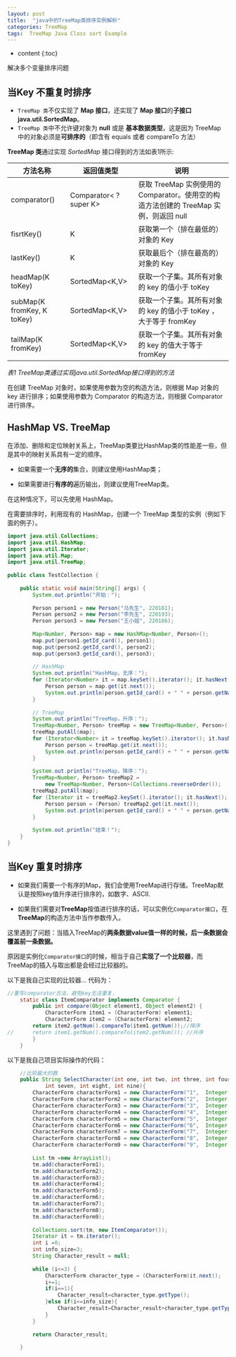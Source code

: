 ```yaml
---
layout: post
title:  "java中的TreeMap类排序实例解析"
categories: TreeMap 
tags:  TreeMap Java Class sort Example 
---
```


* content
{:toc}

解决多个变量排序问题







## 当Key 不重复时排序



* `TreeMap 类`不仅实现了 **Map 接口**，还实现了 **Map 接口**的**子接口 java.util.SortedMap**。 
* `TreeMap 类`中不允许键对象为 **null** 或是 **基本数据类型**，这是因为 TreeMap 中的对象必须是**可排序的**（即含有 equals 或者 compareTo 方法） 

**TreeMap 类**通过实现 *SortedMap* 接口得到的方法如表1所示: 

方法名称         |	返回值类型             | 说明
-----------------|-------------------------|-------
comparator()	 |Comparator< ? super K>   |获取 TreeMap 实例使用的 Comparator。使用空的构造方法创建的 TreeMap 实例，则返回 null
fisrtKey()       |	K 	                   |获取第一个（排在最低的）对象的 Key
lastKey()	     |  K	                   |获取最后个（排在最高的）对象的 Key
headMap(K toKey) |	SortedMap<K,V>         |	获取一个子集。其所有对象的 key 的值小于 toKey
subMap(K fromKey, K toKey)|	SortedMap<K,V> |	获取一个子集。其所有对象的 key 的值小于 toKey ，大于等于 fromKey
tailMap(K fromKey)|	SortedMap<K,V>	       |获取一个子集。其所有对象的 key 的值大于等于 fromKey

*表1 TreeMap类通过实现java.util.SortedMap接口得到的方法* 

在创建 TreeMap 对象时，如果使用参数为空的构造方法，则根据 Map 对象的 key 进行排序；如果使用参数为 Comparator 的构造方法，则根据 Comparator 进行排序。 


## HashMap VS. TreeMap 

在添加、删除和定位映射关系上，TreeMap类要比HashMap类的性能差一些，但是其中的映射关系具有一定的顺序。 

* 如果需要一个**无序的**集合，则建议使用HashMap类；

* 如果需要进行**有序的**遍历输出，则建议使用TreeMap类。  

在这种情况下，可以先使用 HashMap。

在需要排序时，利用现有的 HashMap，创建一个 TreeMap 类型的实例（例如下面的例子）。 

```java
import java.util.Collections;  
import java.util.HashMap;  
import java.util.Iterator;  
import java.util.Map;  
import java.util.TreeMap;  
  
public class TestCollection {  
  
    public static void main(String[] args) {  
        System.out.println("开始：");    
                
        Person person1 = new Person("马先生", 220181);  
        Person person2 = new Person("李先生", 220193);  
        Person person3 = new Person("王小姐", 220186);  
          
        Map<Number, Person> map = new HashMap<Number, Person>();  
        map.put(person1.getId_card(), person1);  
        map.put(person2.getId_card(), person2);  
        map.put(person3.getId_card(), person3);  
          
        // HashMap  
        System.out.println("HashMap，无序：");  
        for (Iterator<Number> it = map.keySet().iterator(); it.hasNext();) {  
            Person person = map.get(it.next());  
            System.out.println(person.getId_card() + " " + person.getName());  
        }  
          
        // TreeMap  
        System.out.println("TreeMap，升序：");  
        TreeMap<Number, Person> treeMap = new TreeMap<Number, Person>();  
        treeMap.putAll(map);  
        for (Iterator<Number> it = treeMap.keySet().iterator(); it.hasNext();) {  
            Person person = treeMap.get(it.next());  
            System.out.println(person.getId_card() + " " + person.getName());  
        }  
          
        System.out.println("TreeMap，降序：");  
        TreeMap<Number, Person> treeMap2 =   
            new TreeMap<Number, Person>(Collections.reverseOrder());  
        treeMap2.putAll(map);  
        for (Iterator it = treeMap2.keySet().iterator(); it.hasNext();) {  
            Person person = (Person) treeMap2.get(it.next());  
            System.out.println(person.getId_card() + " " + person.getName());  
        }  
          
        System.out.println("结束！");  
    }  
}  
```


## 当Key 重复时排序

* 如果我们需要一个有序的Map，我们会使用TreeMap进行存储。TreeMap默认是按照key值升序进行排序的，如数字、ASCII.  

* 如果我们需要对**TreeMap**按值进行排序的话，可以实例化`Comparator接口`，在**TreeMap**的构造方法中当作参数传入。

这里遇到了问题：当插入TreeMap的**两条数据value值一样的时候，后一条数据会覆盖前一条数据。**

原因是实例化`Comparator接口`的时候，相当于自己**实现了一个比较器**，而TreeMap的插入与取出都是会经过比较器的。


以下是我自己实现的比较器...
代码为：

```java
//重写comparator方法，避免key无法重复，
    static class ItemComparator implements Comparator {
        public int compare(Object element1, Object element2) {
            CharacterForm item1 = (CharacterForm) element1;
            CharacterForm item2 = (CharacterForm) element2;
        return item2.getNum().compareTo(item1.getNum());//降序
//      return item1.getNum().compareTo(item2.getNum()); //升序
        }
    }
```

以下是我自己项目实际操作的代码：

```java
    //比较最大的数
    public String SelectCharacter(int one, int two, int three, int four, int five, int six,
            int seven, int eight, int nine){
        CharacterForm characterForm1 = new CharacterForm("1",  Integer.toString(one));  
        CharacterForm characterForm2 = new CharacterForm("2",  Integer.toString(two));  
        CharacterForm characterForm3 = new CharacterForm("3",  Integer.toString(three));  
        CharacterForm characterForm4 = new CharacterForm("4",  Integer.toString(four));  
        CharacterForm characterForm5 = new CharacterForm("5",  Integer.toString(five));  
        CharacterForm characterForm6 = new CharacterForm("6",  Integer.toString(six));  
        CharacterForm characterForm7 = new CharacterForm("7",  Integer.toString(seven));  
        CharacterForm characterForm8 = new CharacterForm("8",  Integer.toString(eight));  
        CharacterForm characterForm9 = new CharacterForm("9",  Integer.toString(nine));
        
        List tm =new ArrayList();
        tm.add(characterForm1);
        tm.add(characterForm2);
        tm.add(characterForm3);
        tm.add(characterForm4);
        tm.add(characterForm5);
        tm.add(characterForm6);
        tm.add(characterForm7);
        tm.add(characterForm8);
        tm.add(characterForm9);
        
        Collections.sort(tm, new ItemComparator());
        Iterator it = tm.iterator();
        int i =0;
        int info_size=3;
        String Character_result = null;
        
        while (i<=3) {
            CharacterForm character_type = (CharacterForm)it.next();
            i+=1;
            if(i==1){
                Character_result=character_type.getType();
            }else if(i<=info_size){
                Character_result=Character_result+character_type.getType(); //get top three type
            }
        }
        
        return Character_result;
        
    }
```






